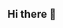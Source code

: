 ## Hi there 👋

<!--
**EduZu32/EduZu32** is a ✨ _special_ ✨ repository because its `README.md` (this file) appears on your GitHub profile.

Soy EduZu32, un desarrollador en 2º año de Desarrollo de Aplicaciones Web (DAW). Me apasiona la programación y estoy en constante aprendizaje para mejorar mis habilidades y conocimientos.

### 🚀 Sobre mí
- 🎓 Terminé el 1º año del grado superior de Desarrollo de Aplicaciones Web (DAW) en la Universidad Europea.
- 💼 Tengo un año de experiencia trabajando en proyectos de desarollo utilizando lengajes como: HTML, JavaScript, CSS, JAVA y MySql. 
- 🌱 Actualmente estoy aprendiendo ServiceNow y mejorando mis conocimiento.
- 👯 Estoy buscando colaborar en proyectos de código abierto y en equipos donde pueda aportar y seguir aprendiendo.
- 💬 Pregúntame sobre [HTML, CSS, JavaScript, Java, MySQL].
- 📫 Cómo contactarme: apa.eduard@gmail.com

### 🛠️ Tecnologías y Herramientas
- Lenguajes de programación: Java, HTML, CSS, JavaScript.
- Frameworks y librerías: React, Node.js, Express
- Plataformas: ServiceNow
- Herramientas de desarrollo: Visual Studio Code, Git, GitHub, IntelliJ IDEA
- Bases de datos: MySQL

Gracias por visitar mi perfil de GitHub. ¡Estoy emocionado por conectar y colaborar contigo!
